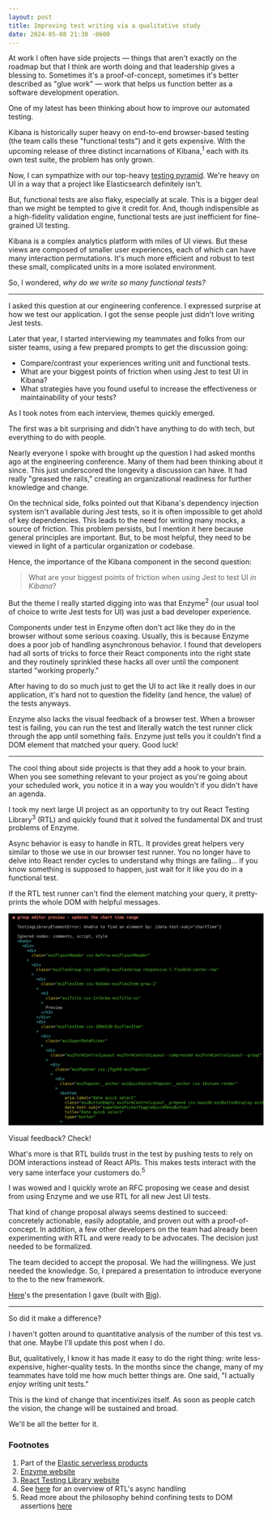 ```yaml
---
layout: post
title: Improving test writing via a qualitative study
date: 2024-05-08 21:30 -0600
---
```

At work I often have side projects — things that aren't exactly
on the roadmap but that I think are worth doing and that
leadership gives a blessing to. Sometimes it's a proof-of-concept, sometimes
it's better described as "glue work" — work that helps us function better as a
software development operation.

One of my latest has been thinking about how to improve our
automated testing.

Kibana is historically super heavy on end-to-end browser-based testing
(the team calls these "functional tests") and it gets expensive. With the upcoming
release of three distinct
incarnations of Kibana,<sup>1</sup> each with
its own test suite, the problem has only grown.

Now, I can sympathize with our top-heavy [testing pyramid](https://martinfowler.com/articles/practical-test-pyramid.html).
We're heavy on UI in a way that a project like Elasticsearch
definitely isn't.

But, functional tests are also flaky, especially at scale. This is a bigger
deal than we might be tempted to give it credit for.
And, though indispensible as a high-fidelity validation engine,
functional tests are just inefficient for fine-grained UI 
testing. 

Kibana is a complex analytics platform with miles
of UI views. But these views are composed of smaller user experiences,
each of which can have many interaction permutations.
It's much more efficient and robust to test these
small, complicated units in a more isolated environment. 

So, I wondered, _why do we write so many functional tests?_

---

I asked this question at our engineering conference. I expressed
surprise at how we test our application. I got the sense people
just didn't love writing Jest tests.

Later that year, I started interviewing my teammates and folks
from our sister teams, using a few prepared prompts to get the discussion going:
- Compare/contrast your experiences writing unit and functional tests.
- What are your biggest points of friction when using Jest to test UI in Kibana?
- What strategies have you found useful to increase the effectiveness or maintainability of your tests?

As I took notes from each interview, themes quickly emerged.

The first was a bit surprising and didn't have anything to do with
tech, but everything to do with people.

Nearly everyone I spoke with
brought up the question I had asked months ago at the engineering 
conference. Many of them had been thinking about it since.
This just underscored the longevity a discussion can have. It had
really "greased the rails," creating an organizational readiness
for further knowledge and change.

On the technical side, folks pointed out that Kibana's dependency injection system isn't available
during Jest tests, so it is often impossible to get ahold of key
dependencies. This leads to the need for writing many mocks, a
source of friction. This problem persists, but I mention it here
because general principles are important. But, to be most helpful,
they need to be viewed in light of a particular organization or codebase.

Hence, the importance of the Kibana component in the second question:

> What are your biggest points of friction when using Jest to test UI _in Kibana_?

But the theme I really started digging into was that Enzyme<sup>2</sup> (our usual tool of choice
to write Jest tests for UI) was just a bad
developer experience. 

Components under test in Enzyme often don't act like they do in
the browser without some serious coaxing. Usually, this is because 
Enzyme does a poor job of handling
asynchronous behavior. I found that developers had all sorts of tricks to
force their React components into the right state and they routinely
sprinkled these hacks all over until the component
started "working properly."

After having to do so much just to get the UI 
to act like it really does in our application, it's hard not to question the
fidelity (and hence, the value) of the tests anyways.

Enzyme also lacks the visual feedback of a browser test. When a
browser test is failing, you can run the test and literally watch
the test runner click through the app until something fails.
Enzyme just tells you it couldn't find a DOM element that matched
your query. Good luck!

---

The cool thing about side projects is that they add a hook to your
brain. When you see something relevant to your project as you're
going about your scheduled work, you notice it in a way you
wouldn't if you didn't have an agenda.

I took my next large UI project as an opportunity to try out React
Testing
Library<sup>3</sup> (RTL)
and quickly found that it solved the fundamental
DX and trust problems of Enzyme.

Async behavior is easy to handle in RTL. It provides great helpers
very similar to those we use in our browser test runner.
You no longer have to delve into React render cycles to understand
why things are failing... if you know something is supposed to
happen, just wait for it like you do in a functional test.

If the RTL test runner can't find the element matching your query,
it pretty-prints the whole DOM with helpful messages. 

![Pretty-printed DOM](/assets/images/pretty-printed-dom.png)

Visual feedback? Check!

What's more is that RTL builds trust in the test by pushing tests
to rely on DOM interactions instead of React APIs. This makes tests
interact with the very same interface your customers do.<sup>5</sup>

I was wowed and I quickly wrote an RFC proposing we cease and desist from using
Enzyme and we use RTL for all new Jest UI tests. 

That kind of change proposal always seems destined to succeed: concretely actionable,
easily adoptable, and proven out with a proof-of-concept. In addition,
a few other developers on the team had already been experimenting with
RTL and were ready to be advocates. The decision just needed to be formalized.

The team decided to accept the proposal. We had the willingness. We
just needed the knowledge. So, I prepared a presentation to introduce everyone to the 
to the new framework.

[Here](/assets/presentations/intro-to-rtl)'s the presentation I gave (built with
[Big](https://github.com/tmcw/big)).

---

So did it make a difference?

I haven't gotten around to quantitative analysis of the number of this test vs.
that one. Maybe I'll update this post when I do.

But, qualitatively, I know it has made it easy to do the right thing: 
write less-expensive, higher-quality tests. In the months since 
the change, many of my teammates have told me how
much better things are. One said, "I actually _enjoy_ writing unit tests."

This is the kind of change that incentivizes itself. As soon as people
catch the vision, the change will be sustained and broad.

We'll be all the better for it.

### Footnotes

1. Part of the [Elastic serverless products](https://docs.elastic.co/serverless)
2. [Enzyme website](https://enzymejs.github.io/enzyme/)
3. [React Testing Library website](https://testing-library.com/docs/react-testing-library/intro/)
4. See [here](https://testing-library.com/docs/dom-testing-library/api-async/) for an overview of RTL's async handling
5. Read more about the philosophy behind confining tests to DOM assertions [here](https://testing-library.com/docs/guiding-principles/)

